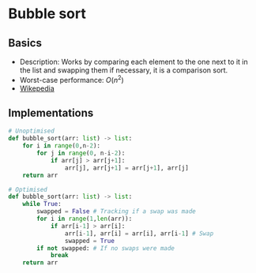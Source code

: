 # Bubble sort
## Basics
- Description: Works by comparing each element to the one next to it in the list and swapping them if necessary, it is a comparison sort.
- Worst-case performance: $O(n^2)$
- [Wikepedia](https://en.wikipedia.org/wiki/Bubble_sort)

## Implementations
```python
# Unoptimised
def bubble_sort(arr: list) -> list:
    for i in range(0,n-2):
        for j in range(0, n-i-2):
            if arr[j] > arr[j+1]:
                arr[j], arr[j+1] = arr[j+1], arr[j]
    return arr

# Optimised
def bubble_sort(arr: list) -> list:
    while True:
        swapped = False # Tracking if a swap was made
        for i in range(1,len(arr)):
            if arr[i-1] > arr[i]:
                arr[i-1], arr[i] = arr[i], arr[i-1] # Swap
                swapped = True
        if not swapped: # If no swaps were made
            break
    return arr
```
